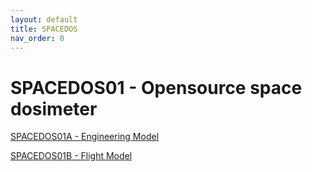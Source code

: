 ```yaml
---
layout: default
title: SPACEDOS
nav_order: 0
--- 
```


# SPACEDOS01 - Opensource space dosimeter

[SPACEDOS01A - Engineering Model](SPACEDOS01A.md)

[SPACEDOS01B - Flight Model](SPACEDOS01B.md)
